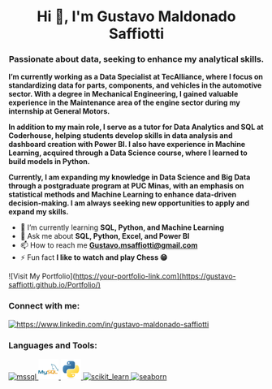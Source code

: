 <h1 align="center">Hi 👋, I'm Gustavo Maldonado Saffiotti</h1>
<h3 align="center">Passionate about data, seeking to enhance my analytical skills.</h3>

**I’m currently working as a Data Specialist at TecAlliance, where I focus on standardizing data for parts, components, and vehicles in the automotive sector. With a degree in Mechanical Engineering, I gained valuable experience in the Maintenance area of the engine sector during my internship at General Motors.**

**In addition to my main role, I serve as a tutor for Data Analytics and SQL at Coderhouse, helping students develop skills in data analysis and dashboard creation with Power BI. I also have experience in Machine Learning, acquired through a Data Science course, where I learned to build models in Python.**

**Currently, I am expanding my knowledge in Data Science and Big Data through a postgraduate program at PUC Minas, with an emphasis on statistical methods and Machine Learning to enhance data-driven decision-making. I am always seeking new opportunities to apply and expand my skills.**

- 🌱 I’m currently learning **SQL, Python, and Machine Learning**
- 💬 Ask me about **SQL, Python, Excel, and Power BI**
- 📫 How to reach me **Gustavo.msaffiotti@gmail.com**
- ⚡ Fun fact **I like to watch and play Chess 😁**

![Visit My Portfolio](https://your-portfolio-link.com](https://gustavo-saffiotti.github.io/Portfolio/)

<h3 align="left">Connect with me:</h3>
<p align="left">
<a href="https://linkedin.com/in/https://www.linkedin.com/in/gustavo-maldonado-saffiotti" target="blank"><img align="center" src="https://raw.githubusercontent.com/rahuldkjain/github-profile-readme-generator/master/src/images/icons/Social/linked-in-alt.svg" alt="https://www.linkedin.com/in/gustavo-maldonado-saffiotti" height="30" width="40" /></a>
</p>

<h3 align="left">Languages and Tools:</h3>
<p align="left"> 
<a href="https://www.microsoft.com/en-us/sql-server" target="_blank" rel="noreferrer"> <img src="https://www.svgrepo.com/show/303229/microsoft-sql-server-logo.svg" alt="mssql" width="40" height="40"/> </a> 
<a href="https://www.mysql.com/" target="_blank" rel="noreferrer"> <img src="https://raw.githubusercontent.com/devicons/devicon/master/icons/mysql/mysql-original-wordmark.svg" alt="mysql" width="40" height="40"/> </a> 
<a href="https://www.python.org" target="_blank" rel="noreferrer"> <img src="https://raw.githubusercontent.com/devicons/devicon/master/icons/python/python-original.svg" alt="python" width="40" height="40"/> </a> 
<a href="https://scikit-learn.org/" target="_blank" rel="noreferrer"> <img src="https://upload.wikimedia.org/wikipedia/commons/0/05/Scikit_learn_logo_small.svg" alt="scikit_learn" width="40" height="40"/> </a> 
<a href="https://seaborn.pydata.org/" target="_blank" rel="noreferrer"> <img src="https://seaborn.pydata.org/_images/logo-mark-lightbg.svg" alt="seaborn" width="40" height="40"/> </a> 
</p>
